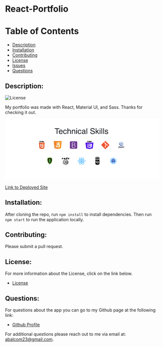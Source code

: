 # React-Portfolio

# Table of Contents

- [Description](#description)
- [Installation](#installation)
- [Contributing](#contributing)
- [License](#license)
- [Issues](#issues)
- [Questions](#questions)

## Description:
![License](https://img.shields.io/badge/License-ISC-blue.svg "License Badge")

My portfolio was made with React, Material UI, and Sass. Thanks for checking it out.

![React-Portfolio](src/assets/images/portfolioRM.png)

[Link to Deployed Site](https://abalcs.github.io/React-Portfolio/)

## Installation:
After cloning the repo, run `npm install` to install dependencies. Then run `npm start` to run the application locally.

## Contributing:
Please submit a pull request.

## License:
For more information about the License, click on the link below.

- [License](https://opensource.org/licenses/ISC)

##  Questions:
For questions about the app you can go to my 
Github page at the following link:

- [Github Profile](https://github.com/abalcs)

For additional questions please reach out to me via email at: abalcom23@gmail.com.
